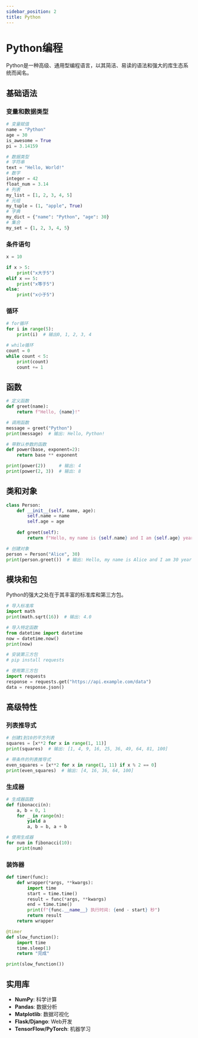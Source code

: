 ```yaml
---
sidebar_position: 2
title: Python
---
```


# Python编程

Python是一种高级、通用型编程语言，以其简洁、易读的语法和强大的库生态系统而闻名。

## 基础语法

### 变量和数据类型

```python
# 变量赋值
name = "Python"
age = 30
is_awesome = True
pi = 3.14159

# 数据类型
# 字符串
text = "Hello, World!"
# 数字
integer = 42
float_num = 3.14
# 列表
my_list = [1, 2, 3, 4, 5]
# 元组
my_tuple = (1, "apple", True)
# 字典
my_dict = {"name": "Python", "age": 30}
# 集合
my_set = {1, 2, 3, 4, 5}
```

### 条件语句

```python
x = 10

if x > 5:
    print("x大于5")
elif x == 5:
    print("x等于5")
else:
    print("x小于5")
```

### 循环

```python
# for循环
for i in range(5):
    print(i)  # 输出0, 1, 2, 3, 4

# while循环
count = 0
while count < 5:
    print(count)
    count += 1
```

## 函数

```python
# 定义函数
def greet(name):
    return f"Hello, {name}!"

# 调用函数
message = greet("Python")
print(message)  # 输出: Hello, Python!

# 带默认参数的函数
def power(base, exponent=2):
    return base ** exponent

print(power(2))     # 输出: 4
print(power(2, 3))  # 输出: 8
```

## 类和对象

```python
class Person:
    def __init__(self, name, age):
        self.name = name
        self.age = age
    
    def greet(self):
        return f"Hello, my name is {self.name} and I am {self.age} years old."

# 创建对象
person = Person("Alice", 30)
print(person.greet())  # 输出: Hello, my name is Alice and I am 30 years old.
```

## 模块和包

Python的强大之处在于其丰富的标准库和第三方包。

```python
# 导入标准库
import math
print(math.sqrt(16))  # 输出: 4.0

# 导入特定函数
from datetime import datetime
now = datetime.now()
print(now)

# 安装第三方包
# pip install requests

# 使用第三方包
import requests
response = requests.get("https://api.example.com/data")
data = response.json()
```

## 高级特性

### 列表推导式

```python
# 创建1到10的平方列表
squares = [x**2 for x in range(1, 11)]
print(squares)  # 输出: [1, 4, 9, 16, 25, 36, 49, 64, 81, 100]

# 带条件的列表推导式
even_squares = [x**2 for x in range(1, 11) if x % 2 == 0]
print(even_squares)  # 输出: [4, 16, 36, 64, 100]
```

### 生成器

```python
# 生成器函数
def fibonacci(n):
    a, b = 0, 1
    for _ in range(n):
        yield a
        a, b = b, a + b

# 使用生成器
for num in fibonacci(10):
    print(num)
```

### 装饰器

```python
def timer(func):
    def wrapper(*args, **kwargs):
        import time
        start = time.time()
        result = func(*args, **kwargs)
        end = time.time()
        print(f"{func.__name__} 执行时间: {end - start} 秒")
        return result
    return wrapper

@timer
def slow_function():
    import time
    time.sleep(1)
    return "完成"

print(slow_function())
```

## 实用库

- **NumPy**: 科学计算
- **Pandas**: 数据分析
- **Matplotlib**: 数据可视化
- **Flask/Django**: Web开发
- **TensorFlow/PyTorch**: 机器学习 